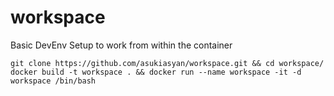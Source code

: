 # workspace
Basic DevEnv Setup to work from within the container

```
git clone https://github.com/asukiasyan/workspace.git && cd workspace/
docker build -t workspace . && docker run --name workspace -it -d workspace /bin/bash
```
